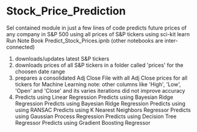 # Stock_Price_Prediction
Sel contained module in just a few lines of code predicts future prices of any company in S&P 500 using all prices of S&P tickers using sci-kit learn
Run Note Book Predict_Stock_Prices.ipnb (other notebooks are inter-connected)
  1. downloads/updates latest S&P tickers 
  2. downloads prices of all S&P tickers in a folder called 'prices' for the choosen date range
  3. prepares a consolidated Adj Close File with all Adj Close prices for all tickers for Machine Learning
        note: other columns like 'High', 'Low', 'Open' and 'Close' and its varies iterations did not improve accuracy
  4. Predicts using Linear Regression
     Predicts using Bayesian Ridge Regression
     Predicts using Bayesian Ridge Regression
     Predicts using using RANSAC
     Predicts using K Nearest Neighbors Regressor
     Predicts using Gaussian Process Regression
     Predicts using Decision Tree Regressor
     Predicts using Gradient Boosting Regressor
